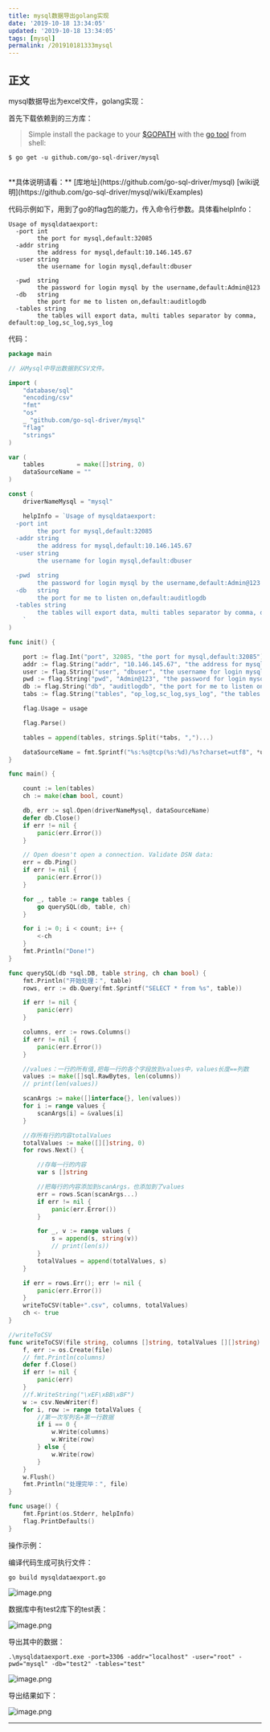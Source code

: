 ```yaml
---
title: mysql数据导出golang实现
date: '2019-10-18 13:34:05'
updated: '2019-10-18 13:34:05'
tags: [mysql]
permalink: /201910181333mysql
---
```


## 正文

mysql数据导出为excel文件，golang实现：

首先下载依赖到的三方库：

>Simple install the package to your [$GOPATH](https://github.com/golang/go/wiki/GOPATH "GOPATH") with the [go tool](https://golang.org/cmd/go/ "go command") from shell:

```source-shell
$ go get -u github.com/go-sql-driver/mysql
```
<br>
**具体说明请看：**
[库地址](https://github.com/go-sql-driver/mysql)
[wiki说明](https://github.com/go-sql-driver/mysql/wiki/Examples)

代码示例如下，用到了go的flag包的能力，传入命令行参数。具体看helpInfo：
```source-shell
Usage of mysqldataexport:
  -port int
     	the port for mysql,default:32085
  -addr string
    	the address for mysql,default:10.146.145.67
  -user string
    	the username for login mysql,default:dbuser

  -pwd 	string
    	the password for login mysql by the username,default:Admin@123
  -db 	string
    	the port for me to listen on,default:auditlogdb
  -tables string
    	the tables will export data, multi tables separator by comma, default:op_log,sc_log,sys_log
```

代码：

```go
package main

// 从Mysql中导出数据到CSV文件。

import (
	"database/sql"
	"encoding/csv"
	"fmt"
	"os"
	_ "github.com/go-sql-driver/mysql"
	"flag"
	"strings"
)

var (
	tables         = make([]string, 0)
	dataSourceName = ""
)

const (
	driverNameMysql = "mysql"

	helpInfo = `Usage of mysqldataexport:
  -port int
     	the port for mysql,default:32085
  -addr string
    	the address for mysql,default:10.146.145.67
  -user string
    	the username for login mysql,default:dbuser

  -pwd 	string
    	the password for login mysql by the username,default:Admin@123
  -db 	string
    	the port for me to listen on,default:auditlogdb
  -tables string
    	the tables will export data, multi tables separator by comma, default:op_log,sc_log,sys_log
	`
)

func init() {

	port := flag.Int("port", 32085, "the port for mysql,default:32085")
	addr := flag.String("addr", "10.146.145.67", "the address for mysql,default:10.146.145.67")
	user := flag.String("user", "dbuser", "the username for login mysql,default:dbuser")
	pwd := flag.String("pwd", "Admin@123", "the password for login mysql by the username,default:Admin@123")
	db := flag.String("db", "auditlogdb", "the port for me to listen on,default:auditlogdb")
	tabs := flag.String("tables", "op_log,sc_log,sys_log", "the tables will export data, multi tables separator by comma, default:op_log,sc_log,sys_log")

	flag.Usage = usage

	flag.Parse()

	tables = append(tables, strings.Split(*tabs, ",")...)

	dataSourceName = fmt.Sprintf("%s:%s@tcp(%s:%d)/%s?charset=utf8", *user, *pwd, *addr, *port, *db)
}

func main() {

	count := len(tables)
	ch := make(chan bool, count)

	db, err := sql.Open(driverNameMysql, dataSourceName)
	defer db.Close()
	if err != nil {
		panic(err.Error())
	}

	// Open doesn't open a connection. Validate DSN data:
	err = db.Ping()
	if err != nil {
		panic(err.Error())
	}

	for _, table := range tables {
		go querySQL(db, table, ch)
	}

	for i := 0; i < count; i++ {
		<-ch
	}
	fmt.Println("Done!")
}

func querySQL(db *sql.DB, table string, ch chan bool) {
	fmt.Println("开始处理：", table)
	rows, err := db.Query(fmt.Sprintf("SELECT * from %s", table))

	if err != nil {
		panic(err)
	}

	columns, err := rows.Columns()
	if err != nil {
		panic(err.Error())
	}

	//values：一行的所有值,把每一行的各个字段放到values中，values长度==列数
	values := make([]sql.RawBytes, len(columns))
	// print(len(values))

	scanArgs := make([]interface{}, len(values))
	for i := range values {
		scanArgs[i] = &values[i]
	}

	//存所有行的内容totalValues
	totalValues := make([][]string, 0)
	for rows.Next() {

		//存每一行的内容
		var s []string

		//把每行的内容添加到scanArgs，也添加到了values
		err = rows.Scan(scanArgs...)
		if err != nil {
			panic(err.Error())
		}

		for _, v := range values {
			s = append(s, string(v))
			// print(len(s))
		}
		totalValues = append(totalValues, s)
	}

	if err = rows.Err(); err != nil {
		panic(err.Error())
	}
	writeToCSV(table+".csv", columns, totalValues)
	ch <- true
}

//writeToCSV
func writeToCSV(file string, columns []string, totalValues [][]string) {
	f, err := os.Create(file)
	// fmt.Println(columns)
	defer f.Close()
	if err != nil {
		panic(err)
	}
	//f.WriteString("\xEF\xBB\xBF")
	w := csv.NewWriter(f)
	for i, row := range totalValues {
		//第一次写列名+第一行数据
		if i == 0 {
			w.Write(columns)
			w.Write(row)
		} else {
			w.Write(row)
		}
	}
	w.Flush()
	fmt.Println("处理完毕：", file)
}

func usage() {
	fmt.Fprint(os.Stderr, helpInfo)
	flag.PrintDefaults()
}

```
操作示例：

编译代码生成可执行文件：
```
go build mysqldataexport.go
```

![image.png](https://cdn.jsdelivr.net/gh/smallersoup/jsDelivr-cdn@main/blog/article/imgconvert-csdnimg/30ff4171c11f0be82aa772dec6ef0aad.png)


数据库中有test2库下的test表：

![image.png](https://cdn.jsdelivr.net/gh/smallersoup/jsDelivr-cdn@main/blog/article/imgconvert-csdnimg/0be2f1be962adbf028c6f81c7ae9ca4a.png)


导出其中的数据：
```
.\mysqldataexport.exe -port=3306 -addr="localhost" -user="root" -pwd="mysql" -db="test2" -tables="test"
```
![image.png](https://cdn.jsdelivr.net/gh/smallersoup/jsDelivr-cdn@main/blog/article/imgconvert-csdnimg/feb133b6844f15f4f7241a91933dc43e.png)

导出结果如下：

![image.png](https://cdn.jsdelivr.net/gh/smallersoup/jsDelivr-cdn@main/blog/article/imgconvert-csdnimg/035fe6989d835b8f2922f5259b437791.png)




---------
